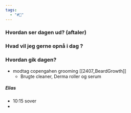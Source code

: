 ```yaml
---
tags:
  - "#📅"
---
```

### Hvordan ser dagen ud? (aftaler)


### Hvad vil jeg gerne opnå i dag ?


### Hvordan gik dagen?
- modtag copengahen grooming [[2407_BeardGrowth]]
	- Brugte cleaner, Derma roller og serum 

##### Elias
- 10:15 sover 
-